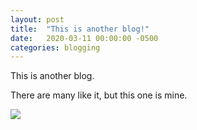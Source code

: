 ```yaml
---
layout: post
title:  "This is another blog!"
date:   2020-03-11 00:00:00 -0500
categories: blogging
---
```

This is another blog.

There are many like it, but this one is mine.

![](https://bukk.it/bravery.gif)
